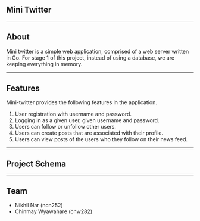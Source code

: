 ## Mini Twitter
---

## About

Mini twitter is a simple web application, comprised of a web server written in Go. For stage 1 of this project, instead of using a database, we are keeping everything in memory. 

---

## Features

Mini-twitter provides the following features in the application.

1. User registration with username and password.
2. Logging in as a given user, given username and password.
3. Users can follow or unfollow other users.
4. Users can create posts that are associated with their profile.
5. Users can view posts of the users who they follow on their news feed.

---

## Project Schema



---

## Team
* Nikhil Nar (ncn252)
* Chinmay Wyawahare (cnw282)